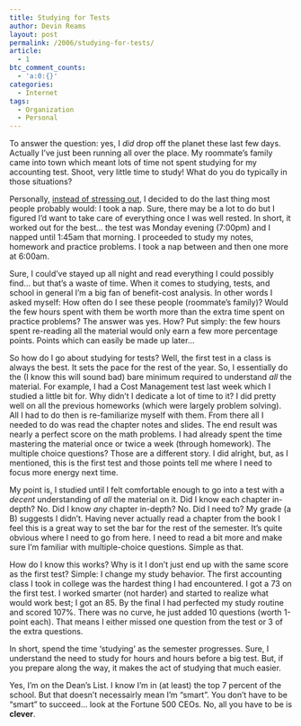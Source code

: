 ```yaml
---
title: Studying for Tests
author: Devin Reams
layout: post
permalink: /2006/studying-for-tests/
article:
  - 1
btc_comment_counts:
  - 'a:0:{}'
categories:
  - Internet
tags:
  - Organization
  - Personal
---
```

To answer the question: yes, I *did* drop off the planet these last few days. Actually I&#8217;ve just been running all over the place. My roommate&#8217;s family came into town which meant lots of time not spent studying for my accounting test. Shoot, very little time to study! What do you do typically in those situations?

Personally, [instead of stressing out][1], I decided to do the last thing most people probably would: I took a nap. Sure, there may be a lot to do but I figured I&#8217;d want to take care of everything once I was well rested. In short, it worked out for the best&#8230; the test was Monday evening (7:00pm) and I napped until 1:45am that morning. I proceeded to study my notes, homework and practice problems. I took a nap between and then one more at 6:00am.

Sure, I could&#8217;ve stayed up all night and read everything I could possibly find&#8230; but that&#8217;s a waste of time. When it comes to studying, tests, and school in general I&#8217;m a big fan of benefit-cost analysis. In other words I asked myself: How often do I see these people (roommate&#8217;s family)? Would the few hours spent with them be worth more than the extra time spent on practice problems? The answer was yes. How? Put simply: the few hours spent re-reading all the material would only earn a few more percentage points. Points which can easily be made up later&#8230;

So how do I go about studying for tests? Well, the first test in a class is always the best. It sets the pace for the rest of the year. So, I essentially do the (I know this will sound bad) bare minimum required to understand <span style="font-style: italic">all</span> the material. For example, I had a Cost Management test last week which I studied a little bit for. Why didn&#8217;t I dedicate a lot of time to it? I did pretty well on all the previous homeworks (which were largely problem solving). All I had to do then is re-familiarize myself with them. From there all I needed to do was read the chapter notes and slides. The end result was nearly a perfect score on the math problems. I had already spent the time mastering the material once or twice a week (through homework). The multiple choice questions? Those are a different story. I did alright, but, as I mentioned, this is the first test and those points tell me where I need to focus more energy next time.

My point is, I studied until I felt comfortable enough to go into a test with a *decent* understanding of <span style="font-style: italic">all</span> the material on it. Did I know each chapter in-depth? No. Did I know <span style="font-style: italic">any</span> chapter in-depth? No. Did I need to? My grade (a B) suggests I didn&#8217;t. Having never actually read a chapter from the book I feel this is a great way to set the bar for the rest of the semester. It&#8217;s quite obvious where I need to go from here. I need to read a bit more and make sure I&#8217;m familiar with multiple-choice questions. Simple as that.

How do I know this works? Why is it I don&#8217;t just end up with the same score as the first test? Simple: I change my study behavior. The first accounting class I took in college was the hardest thing I had encountered. I got a 73 on the first test. I worked smarter (not harder) and started to realize what would work best; I got an 85. By the final I had perfected my study routine and scored 107%. There was no curve, he just added 10 questions (worth 1-point each). That means I either missed one question from the test or 3 of the extra questions.

In short, spend the time &#8216;studying&#8217; as the semester progresses. Sure, I understand the need to study for hours and hours before a big test. But, if you prepare along the way, it makes the act of studying that much easier.

Yes, I&#8217;m on the Dean&#8217;s List. I know I&#8217;m in (at least) the top 7 percent of the school. But that doesn&#8217;t necessairly mean I&#8217;m &#8220;smart&#8221;. You don&#8217;t have to be &#8220;smart&#8221; to succeed&#8230; look at the Fortune 500 CEOs. No, all you have to be is <span style="font-weight: bold">clever</span>.

 [1]: https://devin.rea.ms/2006/dealing-with-stress-proactive/